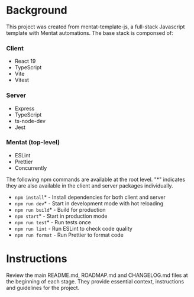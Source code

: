 # Background

This project was created from mentat-template-js, a full-stack Javascript template with Mentat automations. The base stack is componsed of:

### Client

- React 19
- TypeScript
- Vite
- Vitest

### Server

- Express
- TypeScript
- ts-node-dev
- Jest

### Mentat (top-level)

- ESLint
- Prettier
- Concurrently

The following npm commands are available at the root level. "\*" indicates they are also available in the client and server packages individually.

- `npm install`\* - Install dependencies for both client and server
- `npm run dev`\* - Start in development mode with hot reloading
- `npm run build`\* - Build for production
- `npm start`\* - Start in production mode
- `npm run test`\* - Run tests once
- `npm run lint` - Run ESLint to check code quality
- `npm run format` - Run Prettier to format code

# Instructions

Review the main README.md, ROADMAP.md and CHANGELOG.md files at the beginning of each stage. They provide essential context, instructions and guidelines for the project.
